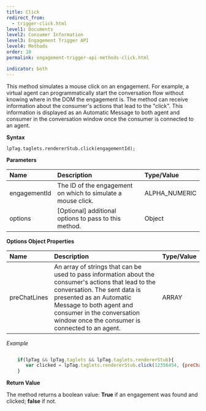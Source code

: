```yaml
---
title: Click
redirect_from:
  - trigger-click.html
level1: Documents
level2: Consumer Information
level3: Engagement Trigger API
level4: Methods
order: 10
permalink: engagement-trigger-api-methods-click.html

indicator: both
---
```


This method simulates a mouse click on an engagement. For example, a virtual agent can programmatically start the conversation flow without knowing where in the DOM the engagement is. The method can receive information about the consumer's actions that lead to the "click". This information is displayed as an Automatic Message to both agent and consumer in the conversation window once the consumer is connected to an agent.

**Syntax**

`lpTag.taglets.rendererStub.click(engagementId);`

**Parameters**

| Name | Description | Type/Value |
| :--- | :--- | :--- |
| engagementId | The ID of the engagement on which to simulate a mouse click. | ALPHA_NUMERIC |
| options | [Optional] additional options to pass to this method. | Object |

**Options Object Properties**

| Name | Description | Type/Value |
| :--- | :--- | :--- |
| preChatLines | An array of strings that can be used to pass information about the consumer's actions that lead to the conversation. The sent data is presented as an Automatic Message to both agent and consumer in the conversation window once the consumer is connected to an agent. | ARRAY |

*Example*


```javascript

    if(lpTag && lpTag.taglets && lpTag.taglets.rendererStub){
       var clicked = lpTag.taglets.rendererStub.click(12356454, {preChatLines: ["The assigned agent will help you with the last question you asked the Virtual Agent \"If I sign up today can I do a 12 month contract instead of 24?\""]});
    }
```

**Return Value**

The method returns a boolean value: **True** if an engagement was found and clicked; **false** if not.  
